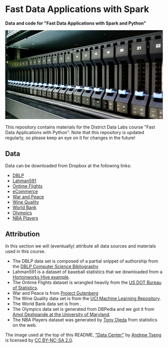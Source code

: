 # Fast Data Applications with Spark

**Data and code for "Fast Data Applications with Spark and Python"** 

[![Data Center](docs/datacenter.jpg)](docs.datacenter.jpg)

This repository contains materials for the District Data Labs course "Fast Data Applications with Python". Note that this repository is updated regularly, so please keep an eye on it for changes in the future!

## Data

Data can be downloaded from Dropbox at the following links:

- [DBLP](https://dl.dropboxusercontent.com/u/9448094/Datasets/District%20Data%20Labs/Spark%20Workshop/DBLP.tgz)
- [Lahman591](https://dl.dropboxusercontent.com/u/9448094/Datasets/District%20Data%20Labs/Spark%20Workshop/lahman591-csv.zip)
- [Ontime Flights](https://dl.dropboxusercontent.com/u/9448094/Datasets/District%20Data%20Labs/Spark%20Workshop/ontime.zip)
- [eCommerce](https://dl.dropboxusercontent.com/u/9448094/Datasets/District%20Data%20Labs/Spark%20Workshop/shopping.tgz)
- [War and Peace](https://dl.dropboxusercontent.com/u/9448094/Datasets/District%20Data%20Labs/Spark%20Workshop/tolstoy.txt.gz)
- [Wine Quality](https://dl.dropboxusercontent.com/u/9448094/Datasets/District%20Data%20Labs/Spark%20Workshop/winequality.tgz)
- [World Bank](https://dl.dropboxusercontent.com/u/9448094/Datasets/District%20Data%20Labs/Spark%20Workshop/world_bank.json.gz)
- [Olympics](https://dl.dropboxusercontent.com/u/9448094/Datasets/District%20Data%20Labs/Spark%20Workshop/olympics.tgz)
- [NBA Players](https://dl.dropboxusercontent.com/u/9448094/Datasets/nba_players.csv)

## Attribution

In this section we will (eventually) attribute all data sources and materials used in this course. 

- The DBLP data set is composed of a partial snippet of authorship from the [DBLP Computer Science Bibliography](http://dblp.uni-trier.de/)
- Lahman591 is a dataset of baseball statistics that we downloaded from a [Hortonworks Hive example](http://hortonworks.com/hadoop-tutorial/how-to-process-data-with-apache-hive/).
- The Ontime Flights dataset is wrangled heavily from the [US DOT Bureau of Statistics](http://www.transtats.bts.gov/DL_SelectFields.asp?Table_ID=236&DB_Short_Name=On-Time).
- War and Peace is from [Project Gutenberg](http://www.gutenberg.org/ebooks/2600)
- The Wine Quality data set is from the [UCI Machine Learning Repository](https://archive.ics.uci.edu/ml/datasets/Wine+Quality).
- The World Bank data set is from []().
- The Olympics data set is generated from DBPedia and we got it from [Amol Deshpande at the University of Maryland](https://github.com/umddb). 
- The NBA Players dataset was generated by [Tony Ojeda](https://twitter.com/tonyojeda3) from statistics on the web. 

The image used at the top of this README, ["Data Center"](https://flic.kr/p/p1eNmA) by [Andrew Tseng](https://www.flickr.com/photos/arvidnn/) is licensed by  [CC BY-NC-SA 2.0](https://creativecommons.org/licenses/by-nc-sa/2.0/).
